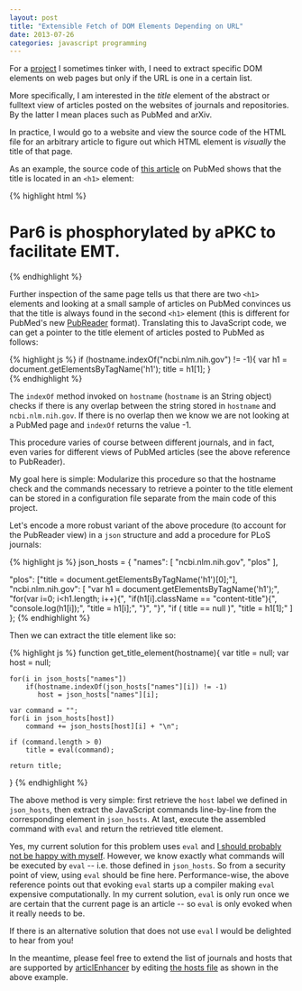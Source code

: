```yaml
---
layout: post
title: "Extensible Fetch of DOM Elements Depending on URL"
date: 2013-07-26
categories: javascript programming
---
```


For a [project](https://github.com/waltherg/articlEnhancer) I sometimes
tinker with, I need to extract specific DOM elements on web pages but only
if the URL is one in a certain list.

More specifically, I am interested in the *title* element of the abstract or
fulltext view of articles posted on the websites of journals
and repositories.
By the latter I mean places such as PubMed and arXiv.

In practice, I would go to a website and view the source code of the HTML
file for an arbitrary article to figure out which HTML element is *visually*
the title of that page.

As an example, the source code of [this article](http://www.ncbi.nlm.nih.gov/pubmed/23880940) on PubMed shows that the title is located in an `<h1>` element:

{% highlight html %}
<h1>Par6 is phosphorylated by aPKC to facilitate EMT.</h1>
{% endhighlight %}

Further inspection of the same page tells us that there are two `<h1>` elements
and looking at a small sample of articles on PubMed convinces us that the title
is always found in the second `<h1>` element (this is different for PubMed's
new [PubReader](http://www.ncbi.nlm.nih.gov/pmc/about/pubreader/) format).
Translating this to JavaScript code, we can get a pointer to the title element
of articles posted to PubMed as follows:

{% highlight js %}
if (hostname.indexOf("ncbi.nlm.nih.gov") != -1){
     var h1 = document.getElementsByTagName('h1');
     title = h1[1];
}     
{% endhighlight %}

The `indexOf` method invoked on `hostname` (`hostname` is an String object)
checks if there is any overlap between the string stored in `hostname` and
`ncbi.nlm.nih.gov`. If there is no overlap then we know we are not looking
at a PubMed page and `indexOf` returns the value -1.

This procedure varies of course between different journals, and in fact, even
varies for different views of PubMed articles (see the above reference to
PubReader).

My goal here is simple:
Modularize this procedure so that the hostname check and the commands
necessary to retrieve a pointer to the title element can be stored in a
configuration file separate from the main code of this project.

Let's encode a more robust variant of the above procedure (to account for
the PubReader view) in a `json` structure and add a procedure for PLoS journals:

{% highlight js %}
json_hosts = {
  "names": [
        "ncbi.nlm.nih.gov", 
        "plos"
   ],
  
   "plos": ["title = document.getElementsByTagName('h1')[0];"],
   "ncbi.nlm.nih.gov": [
        "var h1 = document.getElementsByTagName('h1');",
        "for(var i=0; i<h1.length; i++){",
        "if(h1[i].className == \"content-title\"){",
        "console.log(h1[i]);",
        "title = h1[i];",
        "}",
        "}",
        "if ( title == null )",
        "title = h1[1];"
   ] 
};
{% endhighlight %}

Then we can extract the title element like so:

{% highlight js %}
function get_title_element(hostname){
    var title = null;
    var host = null;
    
    for(i in json_hosts["names"])
        if(hostname.indexOf(json_hosts["names"][i]) != -1)
           host = json_hosts["names"][i];
    
    var command = "";
    for(i in json_hosts[host])
        command += json_hosts[host][i] + "\n";
        
    if (command.length > 0)
        title = eval(command);

	return title;
}
{% endhighlight %}

The above method is very simple:
first retrieve the `host` label we defined in `json_hosts`, then
extract the JavaScript commands line-by-line from the corresponding
element in `json_hosts`.
At last, execute the assembled command with `eval` and return the
retrieved title element.

Yes, my current solution for this problem uses `eval` and
[I should probably not be happy with myself](http://blogs.msdn.com/b/ericlippert/archive/2003/11/01/53329.aspx).
However, we know exactly what commands will be executed by `eval` --
i.e. those defined in `json_hosts`. So from a security point of view,
using `eval` should be fine here.
Performance-wise, the above reference points out that evoking `eval` starts
up a compiler making `eval` expensive computationally.
In my current solution, `eval` is only run once we are certain that the
current page is an article -- so `eval` is only evoked when it really needs to be.

If there is an alternative solution that does not use `eval`
I would be delighted to hear from you!

In the meantime, please feel free to extend the list of journals and hosts
that are supported by [articlEnhancer](http://waltherg.github.io/articlEnhancer/)
by editing [the hosts file](https://github.com/waltherg/articlEnhancer/blob/master/hosts.js)
as shown in the above example.
